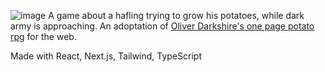 ![image](https://user-images.githubusercontent.com/73133951/192302635-ef43a940-a7ad-40bd-92f8-d2e0733b27ed.png)
A game about a hafling trying to grow his potatoes, while dark army is approaching. An adoptation of [Oliver Darkshire's one page potato rpg](https://twitter.com/deathbybadger/status/1567425842526945280) for the web.

Made with React, Next.js, Tailwind, TypeScript
